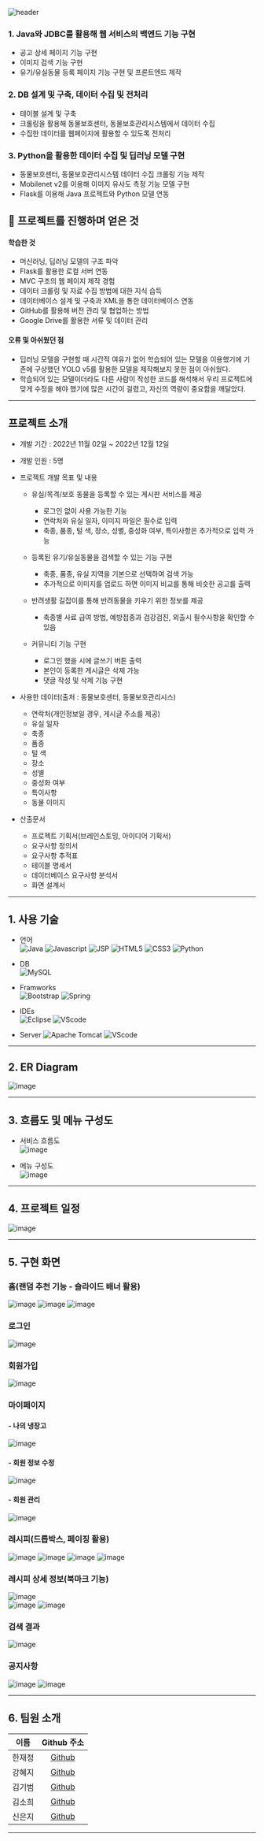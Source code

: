 ![header](https://capsule-render.vercel.app/api?type=transparent&height=100&text=나의%20역할%20:%20Java,%20DB,%20Python&fontColor=0055ff&fontSize=50)
<!-- 나의 역할을 바로바로 띄워서 먼저 부각시켜 보여준 후 프로젝트 소개로 넘겨라 -->
### 1. Java와 JDBC를 활용해 웹 서비스의 백엔드 기능 구현
- 공고 상세 페이지 기능 구현
- 이미지 검색 기능 구현
- 유기/유실동물 등록 페이지 기능 구현 및 프론트엔드 제작

### 2. DB 설계 및 구축, 데이터 수집 및 전처리
- 테이블 설계 및 구축
- 크롤링을 활용해 동물보호센터, 동물보호관리시스템에서 데이터 수집
- 수집한 데이터를 웹페이지에 활용할 수 있도록 전처리
### 3. Python을 활용한 데이터 수집 및 딥러닝 모델 구현
- 동물보호센터, 동물보호관리시스템 데이터 수집 크롤링 기능 제작
- Mobilenet v2를 이용해 이미지 유사도 측정 기능 모델 구현
- Flask를 이용해 Java 프로젝트와 Python 모델 연동

## 📜 프로젝트를 진행하며 얻은 것
#### 학습한 것
  - 머신러닝, 딥러닝 모델의 구조 파악
  - Flask를 활용한 로컬 서버 연동
  - MVC 구조의 웹 페이지 제작 경험
  - 데이터 크롤링 및 자료 수집 방법에 대한 지식 습득
  - 데이터베이스 설계 및 구축과 XML을 통한 데이터베이스 연동
  - GitHub를 활용해 버전 관리 및 협업하는 방법
  - Google Drive를 활용한 서류 및 데이터 관리

#### 오류 및 아쉬웠던 점
  - 딥러닝 모델을 구현할 때 시간적 여유가 없어 학습되어 있는 모델을 이용했기에 기존에 구상했던 YOLO v5를 활용한 모델을 제작해보지 못한 점이 아쉬웠다.
  - 학습되어 있는 모델이더라도 다른 사람이 작성한 코드를 해석해서 우리 프로젝트에 맞게 수정을 해야 했기에 많은 시간이 걸렸고, 자신의 역량이 중요함을 깨달았다.
---

## 프로젝트 소개

- 개발 기간 : 2022년 11월 02일 ~ 2022년 12월 12일
- 개발 인원 : 5명

- 프로젝트 개발 목표 및 내용
  - 유실/목격/보호 동물을 등록할 수 있는 게시판 서비스를 제공   
    - 로그인 없이 사용 가능한 기능   
    - 연락처와 유실 일자, 이미지 파일은 필수로 입력
    - 축종, 품종, 털 색, 장소, 성별, 중성화 여부, 특이사항은 추가적으로 입력 가능

  - 등록된 유기/유실동물을 검색할 수 있는 기능 구현   
    - 축종, 품종, 유실 지역을 기본으로 선택하여 검색 가능
    - 추가적으로 이미지를 업로드 하면 이미지 비교를 통해 비슷한 공고를 출력 

  - 반려생활 길잡이를 통해 반려동물을 키우기 위한 정보를 제공
    - 축종별 사료 급여 방법, 예방접종과 검강검진, 외출시 필수사항을 확인할 수 있음
  
  - 커뮤니티 기능 구현
    - 로그인 했을 시에 글쓰기 버튼 출력
    - 본인이 등록한 게시글은 삭제 가능
    - 댓글 작성 및 삭제 기능 구현

- 사용한 데이터(출처 : 동물보호센터, 동물보호관리시스)
  - 연락처(개인정보일 경우, 게시글 주소를 제공)
  - 유실 일자
  - 축종
  - 품종
  - 털 색
  - 장소
  - 성별
  - 중성화 여부
  - 특이사항
  - 동물 이미지

- 산출문서   
  - 프로젝트 기획서(브레인스토밍, 아이디어 기획서)
  - 요구사항 정의서
  - 요구사항 추적표
  - 테이블 명세서
  - 데이터베이스 요구사항 분석서
  - 화면 설계서

---

## 1. 사용 기술
- 언어   
![Java](https://img.shields.io/badge/JAVA-007396?style=for-the-badge&logo=java&logoColor=white)
![Javascript](https://img.shields.io/badge/javascript-%23323330.svg?style=for-the-badge&logo=javascript&logoColor=%23F7DF1E)
![JSP](https://img.shields.io/badge/JSP-%2300599C.svg?style=for-the-badge&logoColor=white)
![HTML5](https://img.shields.io/badge/html5-%23E34F26.svg?style=for-the-badge&logo=html5&logoColor=white)
![CSS3](https://img.shields.io/badge/css3-%231572B6.svg?style=for-the-badge&logo=css3&logoColor=white)
![Python](https://img.shields.io/badge/Python-3776AB?style=for-the-badge&logo=Python&logoColor=white)

- DB   
![MySQL](https://img.shields.io/badge/mysql-4479A1?style=for-the-badge&logo=mysql&logoColor=white)

- Framworks   
![Bootstrap](https://img.shields.io/badge/bootstrap-%23563D7C.svg?style=for-the-badge&logo=bootstrap&logoColor=white)
![Spring](https://img.shields.io/badge/Spring-6DB33F?style=for-the-badge&logo=Spring&logoColor=white)

- IDEs   
![Eclipse](https://img.shields.io/badge/Eclipse-FE7A16.svg?style=for-the-badge&logo=Eclipse&logoColor=white)
![VScode](https://img.shields.io/badge/VSCode-007ACC?style=for-the-badge&logo=VisualStudioCode&logoColor=white)

- Server
![Apache Tomcat](https://img.shields.io/badge/ApacheTomcat-F8DC75?style=for-the-badge&logo=ApacheTomcat&logoColor=white)
![VScode](https://img.shields.io/badge/VSCode-007ACC?style=for-the-badge&logo=VisualStudioCode&logoColor=white)
---

## 2. ER Diagram
![image](https://user-images.githubusercontent.com/89984853/198649694-9e975d06-8599-4fbc-8626-c9435d02f490.png)

---

## 3. 흐름도 및 메뉴 구성도
- 서비스 흐름도   
![image](https://user-images.githubusercontent.com/89984853/198645290-2fe5f29b-7eba-4f67-81bb-72be47fb57eb.png)   

- 메뉴 구성도   
![image](https://user-images.githubusercontent.com/89984853/198645738-cd9c4823-e3c6-4cbc-971c-c870bcc8519e.png)   

---

## 4. 프로젝트 일정
![image](https://user-images.githubusercontent.com/89984853/198654840-1af0df68-a262-4d93-82a4-ae77b238908f.png)

---

## 5. 구현 화면
### 홈(랜덤 추천 기능 - 슬라이드 배너 활용)   
![image](https://user-images.githubusercontent.com/89984853/199217082-c2264511-dbbe-472d-87b1-e2114002a903.png)
![image](https://user-images.githubusercontent.com/89984853/199217162-aa6075dd-6641-4034-b96c-47b3f3af9640.png)
![image](https://user-images.githubusercontent.com/89984853/199217215-b8e044fd-5ab5-420a-8a6d-0349684a69ab.png)   



### 로그인   
![image](https://user-images.githubusercontent.com/89984853/199217647-d7664433-374e-4d78-9fa0-326c5908abdf.png)   



### 회원가입   
![image](https://user-images.githubusercontent.com/89984853/199217612-607d4450-9658-4ccc-899e-0768f409a375.png)   



### 마이페이지   
  #### - 나의 냉장고   
  ![image](https://user-images.githubusercontent.com/89984853/199221393-281980a3-3be1-4eaa-be8f-cf97b6cdab94.png)   
  
  
  #### - 회원 정보 수정  
  ![image](https://user-images.githubusercontent.com/89984853/199222442-4be45918-6551-4994-a5c5-ee3aed911c6d.png)   

  
  #### - 회원 관리   
  ![image](https://user-images.githubusercontent.com/89984853/199862189-c60eedee-9e64-4936-8431-098d2ad6960b.png)   



### 레시피(드롭박스, 페이징 활용)   
![image](https://user-images.githubusercontent.com/89984853/199217870-5629db06-18a0-4797-9d7f-0b1af237cc29.png)
![image](https://user-images.githubusercontent.com/89984853/199217922-efc37b3d-193d-484c-95fe-77103431a547.png)
![image](https://user-images.githubusercontent.com/89984853/199217945-96cb5080-3615-460f-a760-350f0482a0a2.png)
![image](https://user-images.githubusercontent.com/89984853/199218027-86a42244-c71e-4b9a-8f30-7ab8277f6fcc.png)    



### 레시피 상세 정보(북마크 기능)
![image](https://user-images.githubusercontent.com/89984853/199219715-35947cbb-faf2-41af-94b0-900d577c10b9.png)   
![image](https://user-images.githubusercontent.com/89984853/199221106-461d98c3-0c89-4a50-9669-a379b8dc520c.png)
![image](https://user-images.githubusercontent.com/89984853/199222293-c1f43839-ec63-4b3f-9a4f-fd263f0a6f7e.png)    



### 검색 결과   
![image](https://user-images.githubusercontent.com/89984853/199219554-2c567b5e-36b3-407c-9928-bdc24d0420a9.png)      



### 공지사항   
![image](https://user-images.githubusercontent.com/89984853/199224938-41edc17e-cdd5-4ced-a130-5d9f9d29077c.png)
![image](https://user-images.githubusercontent.com/89984853/199224962-9bd01d65-4b4a-48df-bbc3-5be636088719.png)   


---

## 6. 팀원 소개
|  이름  | Github 주소 |
| :----: | :-----------: |
| 한재정 | [Github](https://github.com/hanjaejeong) |
| 강혜지 | [Github](https://github.com/kkangji99) |
| 김기범 | [Github](https://github.com/colaage23) |
| 김소희 | [Github](https://github.com/kimsh100gun) |
| 신은지 | [Github](https://github.com/ejshin1016)  |

---


